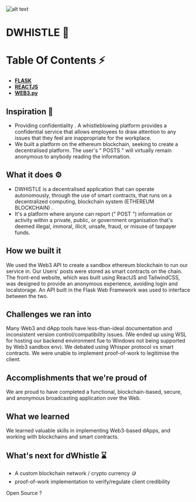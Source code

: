 <!--lint disable  no-literal-urls-->


![alt text](https://cdn.discordapp.com/attachments/825403700901969931/934824961909092442/pog3.png)
# DWHISTLE :milky_way:

# Table Of Contents :zap:
*  **[FLASK](https://flask.palletsprojects.com/en/2.0.x/)**
  &emsp;
* **[REACTJS](https://reactjs.org/)**
  &emsp;
*  **[WEB3.py](https://web3py.readthedocs.io/en/stable/)**


## **Inspiration** :mechanical_arm:
- Providing confidentiality . A whistleblowing platform provides a confidential service that allows employees to draw attention to any issues that they feel are inappropriate for the workplace.
- We built a platform on the ethereum blockchain, seeking to create a decentralised platform. The user's " POSTS " will virtually remain anonymous to anybody reading the information.

## **What it does** :gear:
- DWHISTLE is a decentralised application that can operate autonomously, through the use of smart contracts, that runs on a decentralized computing, blockchain system (ETHEREUM BLOCKCHAIN) .
- It's a platform where anyone can report (" POST ") information or activity within a private, public, or government organisation that's deemed illegal, immoral, illicit, unsafe, fraud, or misuse of taxpayer funds.

## **How we built it**
We used the Web3 API to create a sandbox ethereum blockchain to run our service in. Our Users' posts were stored as smart contracts on the chain. The front-end website, which was built using ReactJS and TailwindCSS, was designed to provide an anonymous experience, avoiding login and localstorage. An API built in the Flask Web Framework was used to interface between the two.

## **Challenges we ran into**
Many Web3 and dApp tools have less-than-ideal documentation and inconsistent version control/compatibility issues. (We ended up using WSL for hosting our backend environment fue to Windows not being supported by Web3 sandbox env). We debated using Whisper protocol vs smart contracts. We were unable to implement proof-of-work to legitimise the client.

## **Accomplishments that we're proud of**
We are proud to have completed a functional, blockchain-based, secure, and anonymous broadcasting application over the Web.

## **What we learned**
We learned valuable skills in implementing Web3-based dApps, and working with blockchains and smart contracts.

## **What's next for dWhistle :hourglass:**
- A custom blockchain network / crypto currency 🪙
- proof-of-work implementation to verify/regulate client credibility

Open Source ?

